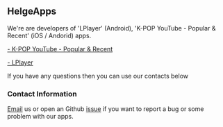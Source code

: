 ## HelgeApps

We're are developers of 'LPlayer' (Android), 'K-POP YouTube - Popular & Recent' (iOS / Andorid) apps.

<a href="https://play.google.com/store/apps/details?id=com.helge.kpopyoutube">- K-POP YouTube - Popular & Recent</a>

<a href="https://play.google.com/store/apps/details?id=com.helge.lplayer">- LPlayer</a> 

If you have any questions then you can use our contacts below

###  Contact Information

[Email](mailto://8helge8@gmail.com) us or open an Github [issue](https://github.com/HelgeApps/Policy/issues) if you want to report a bug or some problem with our apps.
